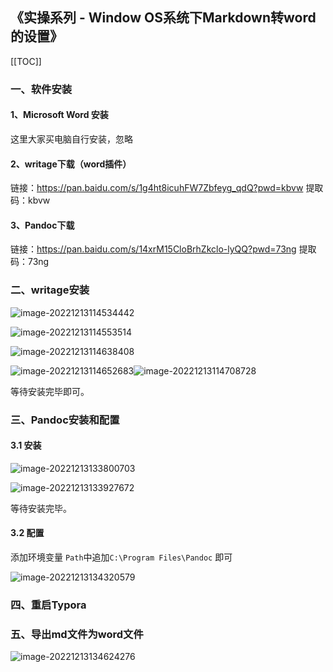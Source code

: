 ## 《实操系列 - Window OS系统下Markdown转word的设置》

[[TOC]]

### 一、软件安装

#### 1、Microsoft Word 安装

这里大家买电脑自行安装，忽略

#### 2、writage下载（word插件）

链接：https://pan.baidu.com/s/1g4ht8icuhFW7Zbfeyg_qdQ?pwd=kbvw 
提取码：kbvw 

#### 3、Pandoc下载

链接：https://pan.baidu.com/s/14xrM15CloBrhZkclo-lyQQ?pwd=73ng 
提取码：73ng 

### 二、writage安装

![image-20221213114534442](../../../.vuepress/public/images/image-20221213114534442.png)

![image-20221213114553514](../../../.vuepress/public/images/\image-20221213114553514.png)

![image-20221213114638408](../../../.vuepress/public/images/\image-20221213114638408.png)

![image-20221213114652683](../../../.vuepress/public/images/\image-20221213114652683.png)![image-20221213114708728](../../../.vuepress/public/images/\image-20221213114708728.png)

等待安装完毕即可。

### 三、Pandoc安装和配置

#### 3.1 安装

![image-20221213133800703](../../../.vuepress/public/images/\image-20221213133800703.png)

![image-20221213133927672](../../../.vuepress/public/images/\image-20221213133927672.png)

等待安装完毕。

#### 3.2 配置

添加环境变量 `Path`中追加`C:\Program Files\Pandoc` 即可

![image-20221213134320579](../../../.vuepress/public/images/\image-20221213134320579.png)

### 四、重启Typora

### 五、导出md文件为word文件

![image-20221213134624276](../../../.vuepress/public/images/image-20221213134624276.png)

